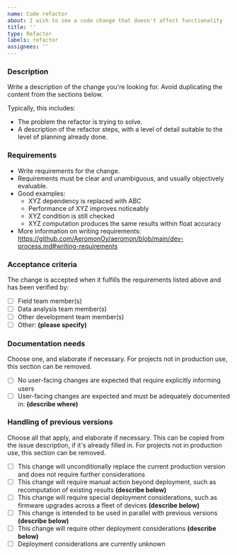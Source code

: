 ```yaml
---
name: Code refactor
about: I wish to see a code change that doesn't affect functionality
title: ''
type: Refactor
labels: refactor
assignees: ''
---
```


### Description

Write a description of the change you're looking for. Avoid duplicating the content from the sections below.

Typically, this includes:

* The problem the refactor is trying to solve.
* A description of the refactor steps, with a level of detail suitable to the level of planning already done.

### Requirements

* Write requirements for the change.
* Requirements must be clear and unambiguous, and usually objectively evaluable.
* Good examples:
    * XYZ dependency is replaced with ABC
    * Performance of XYZ improves noticeably
    * XYZ condition is still checked
    * XYZ computation produces the same results within float accuracy
* More information on writing requirements: https://github.com/AeromonOy/aeromon/blob/main/dev-process.md#writing-requirements

### Acceptance criteria

The change is accepted when it fulfills the requirements listed above and has been verified by:

* [ ] Field team member(s)
* [ ] Data analysis team member(s)
* [ ] Other development team member(s)
* [ ] Other: **(please specify)**

### Documentation needs

Choose one, and elaborate if necessary. For projects not in production use, this section can be removed.

* [ ] No user-facing changes are expected that require explicitly informing users
* [ ] User-facing changes are expected and must be adequately documented in: **(describe where)**

### Handling of previous versions

Choose all that apply, and elaborate if necessary. This can be copied from the issue description, if it's already filled in. For projects not in production use, this section can be removed.

* [ ] This change will unconditionally replace the current production version and does not require further considerations
* [ ] This change will require manual action beyond deployment, such as recomputation of existing results **(describe below)**
* [ ] This change will require special deployment considerations, such as firmware upgrades across a fleet of devices **(describe below)**
* [ ] This change is intended to be used in parallel with previous versions **(describe below)**
* [ ] This change will require other deployment considerations **(describe below)**
* [ ] Deployment considerations are currently unknown
